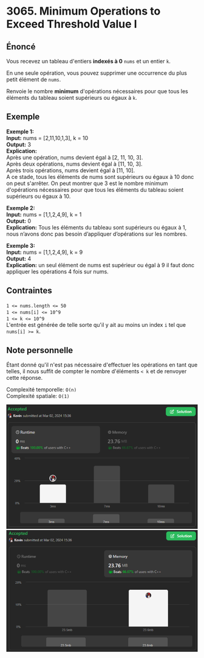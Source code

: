 # 3065. Minimum Operations to Exceed Threshold Value I

## Énoncé

Vous recevez un tableau d'entiers **indexés à 0** `nums` et un entier `k`.

En une seule opération, vous pouvez supprimer une occurrence du plus petit élément de `nums`.

Renvoie le nombre **minimum** d'opérations nécessaires pour que tous les éléments du tableau soient supérieurs ou égaux à `k`.

## Exemple

**Exemple 1:**  
**Input:** nums = [2,11,10,1,3], k = 10  
**Output:** 3  
**Explication:**  
Après une opération, nums devient égal à [2, 11, 10, 3].  
Après deux opérations, nums devient égal à [11, 10, 3].  
Après trois opérations, nums devient égal à [11, 10].  
A ce stade, tous les éléments de nums sont supérieurs ou égaux à 10 donc on peut s'arrêter.
On peut montrer que 3 est le nombre minimum d'opérations nécessaires pour que tous les éléments du tableau soient supérieurs ou égaux à 10.

**Exemple 2:**  
**Input:** nums = [1,1,2,4,9], k = 1  
**Output:** 0  
**Explication:** Tous les éléments du tableau sont supérieurs ou égaux à 1, nous n’avons donc pas besoin d’appliquer d’opérations sur les nombres.

**Exemple 3:**  
**Input:** nums = [1,1,2,4,9], k = 9  
**Output:** 4  
**Explication:** un seul élément de nums est supérieur ou égal à 9 il faut donc appliquer les opérations 4 fois sur nums.

## Contraintes

`1 <= nums.length <= 50`  
`1 <= nums[i] <= 10^9`  
`1 <= k <= 10^9`  
L'entrée est générée de telle sorte qu'il y ait au moins un index `i` tel que `nums[i] >= k`.

## Note personnelle

Étant donné qu'il n'est pas nécessaire d'effectuer les opérations en tant que telles, il nous suffit de compter le nombre d'éléments `< k` et de renvoyer cette réponse.

Complexité temporelle: `O(n)`  
Complexité spatiale: `O(1)`

<img src="../imgs/3065-runtime.png"/>
<img src="../imgs/3065-memory.png"/>
